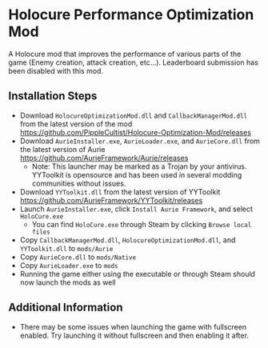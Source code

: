 # Holocure Performance Optimization Mod
A Holocure mod that improves the performance of various parts of the game (Enemy creation, attack creation, etc...). Leaderboard submission has been disabled with this mod.
## Installation Steps
- Download `HolocureOptimizationMod.dll` and `CallbackManagerMod.dll` from the latest version of the mod https://github.com/PippleCultist/Holocure-Optimization-Mod/releases
- Download `AurieInstaller.exe`, `AurieLoader.exe`, and `AurieCore.dll` from the latest version of Aurie https://github.com/AurieFramework/Aurie/releases
    - Note: This launcher may be marked as a Trojan by your antivirus. YYToolkit is opensource and has been used in several modding communities without issues.
- Download `YYToolkit.dll` from the latest version of YYToolkit https://github.com/AurieFramework/YYToolkit/releases
- Launch `AurieInstaller.exe`, click `Install Aurie Framework`, and select `HoloCure.exe`
    - You can find `HoloCure.exe` through Steam by clicking `Browse local files`
- Copy `CallbackManagerMod.dll`, `HolocureOptimizationMod.dll`, and `YYToolkit.dll` to `mods/Aurie`
- Copy `AurieCore.dll` to `mods/Native`
- Copy `AurieLoader.exe` to `mods`
- Running the game either using the executable or through Steam should now launch the mods as well
## Additional Information
- There may be some issues when launching the game with fullscreen enabled. Try launching it without fullscreen and then enabling it after.

